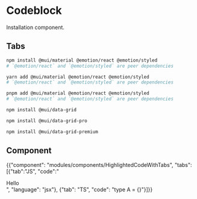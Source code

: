 # Codeblock

<p class="description">Installation component.</p>

## Tabs

<codeblock storageKey="package-manager">

```bash npm
npm install @mui/material @emotion/react @emotion/styled
# `@emotion/react` and `@emotion/styled` are peer dependencies
```

```bash yarn
yarn add @mui/material @emotion/react @emotion/styled
# `@emotion/react` and `@emotion/styled` are peer dependencies
```

```bash pnpm
pnpm add @mui/material @emotion/react @emotion/styled
# `@emotion/react` and `@emotion/styled` are peer dependencies
```

</codeblock>

<codeblock storageKey="license">

```bash MIT
npm install @mui/data-grid
```

```bash Pro
npm install @mui/data-grid-pro
```

```bash Premium
npm install @mui/data-grid-premium
```

</codeblock>

## Component

{{"component": "modules/components/HighlightedCodeWithTabs", "tabs": [{"tab":"JS", "code":"<div>Hello</div>", "language": "jsx"}, {"tab": "TS", "code": "type A = {}"}]}}

